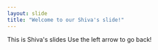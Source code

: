 ```yaml
---
layout: slide
title: "Welcome to our Shiva's slide!"
---
```

This is Shiva's slides
Use the left arrow to go back!